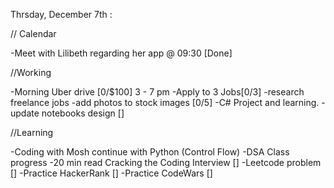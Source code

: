 Thrsday, December 7th :

// Calendar

-Meet with Lilibeth regarding her app @ 09:30 [Done]

//Working

-Morning Uber drive [0/$100] 3 - 7 pm
-Apply to 3 Jobs[0/3]
-research freelance jobs
-add photos to stock images [0/5]
-C# Project and learning.
-update notebooks design []

//Learning

-Coding with Mosh continue with Python (Control Flow)
-DSA Class progress
-20 min read Cracking the Coding Interview []
-Leetcode problem []
-Practice HackerRank []
-Practice CodeWars []
